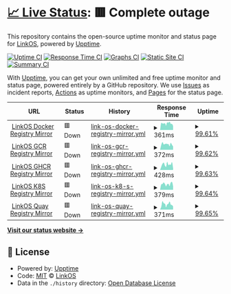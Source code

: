 # [📈 Live Status](https://uptime.linkos.org): <!--live status--> **🟥 Complete outage**

This repository contains the open-source uptime monitor and status page for [LinkOS](https://linkos.io), powered by [Upptime](https://github.com/upptime/upptime).

[![Uptime CI](https://github.com/OpenLinkOS/uptime/workflows/Uptime%20CI/badge.svg)](https://github.com/OpenLinkOS/uptime/actions?query=workflow%3A%22Uptime+CI%22)
[![Response Time CI](https://github.com/OpenLinkOS/uptime/workflows/Response%20Time%20CI/badge.svg)](https://github.com/OpenLinkOS/uptime/actions?query=workflow%3A%22Response+Time+CI%22)
[![Graphs CI](https://github.com/OpenLinkOS/uptime/workflows/Graphs%20CI/badge.svg)](https://github.com/OpenLinkOS/uptime/actions?query=workflow%3A%22Graphs+CI%22)
[![Static Site CI](https://github.com/OpenLinkOS/uptime/workflows/Static%20Site%20CI/badge.svg)](https://github.com/OpenLinkOS/uptime/actions?query=workflow%3A%22Static+Site+CI%22)
[![Summary CI](https://github.com/OpenLinkOS/uptime/workflows/Summary%20CI/badge.svg)](https://github.com/OpenLinkOS/uptime/actions?query=workflow%3A%22Summary+CI%22)

With [Upptime](https://upptime.js.org), you can get your own unlimited and free uptime monitor and status page, powered entirely by a GitHub repository. We use [Issues](https://github.com/OpenLinkOS/uptime/issues) as incident reports, [Actions](https://github.com/OpenLinkOS/uptime/actions) as uptime monitors, and [Pages](https://uptime.linkos.org) for the status page.

<!--start: status pages-->
<!-- This summary is generated by Upptime (https://github.com/upptime/upptime) -->
<!-- Do not edit this manually, your changes will be overwritten -->
<!-- prettier-ignore -->
| URL | Status | History | Response Time | Uptime |
| --- | ------ | ------- | ------------- | ------ |
| <img alt="" src="https://icons.duckduckgo.com/ip3/docker.linkos.org.ico" height="13"> [LinkOS Docker Registry Mirror](https://docker.linkos.org) | 🟥 Down | [link-os-docker-registry-mirror.yml](https://github.com/OpenLinkOS/uptime/commits/HEAD/history/link-os-docker-registry-mirror.yml) | <details><summary><img alt="Response time graph" src="./graphs/link-os-docker-registry-mirror/response-time-week.png" height="20"> 361ms</summary><br><a href="https://uptime.linkos.org/history/link-os-docker-registry-mirror"><img alt="Response time 796" src="https://img.shields.io/endpoint?url=https%3A%2F%2Fraw.githubusercontent.com%2FOpenLinkOS%2Fuptime%2FHEAD%2Fapi%2Flink-os-docker-registry-mirror%2Fresponse-time.json"></a><br><a href="https://uptime.linkos.org/history/link-os-docker-registry-mirror"><img alt="24-hour response time 228" src="https://img.shields.io/endpoint?url=https%3A%2F%2Fraw.githubusercontent.com%2FOpenLinkOS%2Fuptime%2FHEAD%2Fapi%2Flink-os-docker-registry-mirror%2Fresponse-time-day.json"></a><br><a href="https://uptime.linkos.org/history/link-os-docker-registry-mirror"><img alt="7-day response time 361" src="https://img.shields.io/endpoint?url=https%3A%2F%2Fraw.githubusercontent.com%2FOpenLinkOS%2Fuptime%2FHEAD%2Fapi%2Flink-os-docker-registry-mirror%2Fresponse-time-week.json"></a><br><a href="https://uptime.linkos.org/history/link-os-docker-registry-mirror"><img alt="30-day response time 453" src="https://img.shields.io/endpoint?url=https%3A%2F%2Fraw.githubusercontent.com%2FOpenLinkOS%2Fuptime%2FHEAD%2Fapi%2Flink-os-docker-registry-mirror%2Fresponse-time-month.json"></a><br><a href="https://uptime.linkos.org/history/link-os-docker-registry-mirror"><img alt="1-year response time 807" src="https://img.shields.io/endpoint?url=https%3A%2F%2Fraw.githubusercontent.com%2FOpenLinkOS%2Fuptime%2FHEAD%2Fapi%2Flink-os-docker-registry-mirror%2Fresponse-time-year.json"></a></details> | <details><summary><a href="https://uptime.linkos.org/history/link-os-docker-registry-mirror">99.61%</a></summary><a href="https://uptime.linkos.org/history/link-os-docker-registry-mirror"><img alt="All-time uptime 99.61%" src="https://img.shields.io/endpoint?url=https%3A%2F%2Fraw.githubusercontent.com%2FOpenLinkOS%2Fuptime%2FHEAD%2Fapi%2Flink-os-docker-registry-mirror%2Fuptime.json"></a><br><a href="https://uptime.linkos.org/history/link-os-docker-registry-mirror"><img alt="24-hour uptime 99.88%" src="https://img.shields.io/endpoint?url=https%3A%2F%2Fraw.githubusercontent.com%2FOpenLinkOS%2Fuptime%2FHEAD%2Fapi%2Flink-os-docker-registry-mirror%2Fuptime-day.json"></a><br><a href="https://uptime.linkos.org/history/link-os-docker-registry-mirror"><img alt="7-day uptime 99.61%" src="https://img.shields.io/endpoint?url=https%3A%2F%2Fraw.githubusercontent.com%2FOpenLinkOS%2Fuptime%2FHEAD%2Fapi%2Flink-os-docker-registry-mirror%2Fuptime-week.json"></a><br><a href="https://uptime.linkos.org/history/link-os-docker-registry-mirror"><img alt="30-day uptime 99.29%" src="https://img.shields.io/endpoint?url=https%3A%2F%2Fraw.githubusercontent.com%2FOpenLinkOS%2Fuptime%2FHEAD%2Fapi%2Flink-os-docker-registry-mirror%2Fuptime-month.json"></a><br><a href="https://uptime.linkos.org/history/link-os-docker-registry-mirror"><img alt="1-year uptime 99.30%" src="https://img.shields.io/endpoint?url=https%3A%2F%2Fraw.githubusercontent.com%2FOpenLinkOS%2Fuptime%2FHEAD%2Fapi%2Flink-os-docker-registry-mirror%2Fuptime-year.json"></a></details>
| <img alt="" src="https://icons.duckduckgo.com/ip3/gcr.linkos.org.ico" height="13"> [LinkOS GCR Registry Mirror](https://gcr.linkos.org) | 🟥 Down | [link-os-gcr-registry-mirror.yml](https://github.com/OpenLinkOS/uptime/commits/HEAD/history/link-os-gcr-registry-mirror.yml) | <details><summary><img alt="Response time graph" src="./graphs/link-os-gcr-registry-mirror/response-time-week.png" height="20"> 372ms</summary><br><a href="https://uptime.linkos.org/history/link-os-gcr-registry-mirror"><img alt="Response time 647" src="https://img.shields.io/endpoint?url=https%3A%2F%2Fraw.githubusercontent.com%2FOpenLinkOS%2Fuptime%2FHEAD%2Fapi%2Flink-os-gcr-registry-mirror%2Fresponse-time.json"></a><br><a href="https://uptime.linkos.org/history/link-os-gcr-registry-mirror"><img alt="24-hour response time 222" src="https://img.shields.io/endpoint?url=https%3A%2F%2Fraw.githubusercontent.com%2FOpenLinkOS%2Fuptime%2FHEAD%2Fapi%2Flink-os-gcr-registry-mirror%2Fresponse-time-day.json"></a><br><a href="https://uptime.linkos.org/history/link-os-gcr-registry-mirror"><img alt="7-day response time 372" src="https://img.shields.io/endpoint?url=https%3A%2F%2Fraw.githubusercontent.com%2FOpenLinkOS%2Fuptime%2FHEAD%2Fapi%2Flink-os-gcr-registry-mirror%2Fresponse-time-week.json"></a><br><a href="https://uptime.linkos.org/history/link-os-gcr-registry-mirror"><img alt="30-day response time 415" src="https://img.shields.io/endpoint?url=https%3A%2F%2Fraw.githubusercontent.com%2FOpenLinkOS%2Fuptime%2FHEAD%2Fapi%2Flink-os-gcr-registry-mirror%2Fresponse-time-month.json"></a><br><a href="https://uptime.linkos.org/history/link-os-gcr-registry-mirror"><img alt="1-year response time 579" src="https://img.shields.io/endpoint?url=https%3A%2F%2Fraw.githubusercontent.com%2FOpenLinkOS%2Fuptime%2FHEAD%2Fapi%2Flink-os-gcr-registry-mirror%2Fresponse-time-year.json"></a></details> | <details><summary><a href="https://uptime.linkos.org/history/link-os-gcr-registry-mirror">99.62%</a></summary><a href="https://uptime.linkos.org/history/link-os-gcr-registry-mirror"><img alt="All-time uptime 97.60%" src="https://img.shields.io/endpoint?url=https%3A%2F%2Fraw.githubusercontent.com%2FOpenLinkOS%2Fuptime%2FHEAD%2Fapi%2Flink-os-gcr-registry-mirror%2Fuptime.json"></a><br><a href="https://uptime.linkos.org/history/link-os-gcr-registry-mirror"><img alt="24-hour uptime 99.91%" src="https://img.shields.io/endpoint?url=https%3A%2F%2Fraw.githubusercontent.com%2FOpenLinkOS%2Fuptime%2FHEAD%2Fapi%2Flink-os-gcr-registry-mirror%2Fuptime-day.json"></a><br><a href="https://uptime.linkos.org/history/link-os-gcr-registry-mirror"><img alt="7-day uptime 99.62%" src="https://img.shields.io/endpoint?url=https%3A%2F%2Fraw.githubusercontent.com%2FOpenLinkOS%2Fuptime%2FHEAD%2Fapi%2Flink-os-gcr-registry-mirror%2Fuptime-week.json"></a><br><a href="https://uptime.linkos.org/history/link-os-gcr-registry-mirror"><img alt="30-day uptime 99.38%" src="https://img.shields.io/endpoint?url=https%3A%2F%2Fraw.githubusercontent.com%2FOpenLinkOS%2Fuptime%2FHEAD%2Fapi%2Flink-os-gcr-registry-mirror%2Fuptime-month.json"></a><br><a href="https://uptime.linkos.org/history/link-os-gcr-registry-mirror"><img alt="1-year uptime 98.02%" src="https://img.shields.io/endpoint?url=https%3A%2F%2Fraw.githubusercontent.com%2FOpenLinkOS%2Fuptime%2FHEAD%2Fapi%2Flink-os-gcr-registry-mirror%2Fuptime-year.json"></a></details>
| <img alt="" src="https://icons.duckduckgo.com/ip3/ghcr.linkos.org.ico" height="13"> [LinkOS GHCR Registry Mirror](https://ghcr.linkos.org) | 🟥 Down | [link-os-ghcr-registry-mirror.yml](https://github.com/OpenLinkOS/uptime/commits/HEAD/history/link-os-ghcr-registry-mirror.yml) | <details><summary><img alt="Response time graph" src="./graphs/link-os-ghcr-registry-mirror/response-time-week.png" height="20"> 428ms</summary><br><a href="https://uptime.linkos.org/history/link-os-ghcr-registry-mirror"><img alt="Response time 615" src="https://img.shields.io/endpoint?url=https%3A%2F%2Fraw.githubusercontent.com%2FOpenLinkOS%2Fuptime%2FHEAD%2Fapi%2Flink-os-ghcr-registry-mirror%2Fresponse-time.json"></a><br><a href="https://uptime.linkos.org/history/link-os-ghcr-registry-mirror"><img alt="24-hour response time 105" src="https://img.shields.io/endpoint?url=https%3A%2F%2Fraw.githubusercontent.com%2FOpenLinkOS%2Fuptime%2FHEAD%2Fapi%2Flink-os-ghcr-registry-mirror%2Fresponse-time-day.json"></a><br><a href="https://uptime.linkos.org/history/link-os-ghcr-registry-mirror"><img alt="7-day response time 428" src="https://img.shields.io/endpoint?url=https%3A%2F%2Fraw.githubusercontent.com%2FOpenLinkOS%2Fuptime%2FHEAD%2Fapi%2Flink-os-ghcr-registry-mirror%2Fresponse-time-week.json"></a><br><a href="https://uptime.linkos.org/history/link-os-ghcr-registry-mirror"><img alt="30-day response time 382" src="https://img.shields.io/endpoint?url=https%3A%2F%2Fraw.githubusercontent.com%2FOpenLinkOS%2Fuptime%2FHEAD%2Fapi%2Flink-os-ghcr-registry-mirror%2Fresponse-time-month.json"></a><br><a href="https://uptime.linkos.org/history/link-os-ghcr-registry-mirror"><img alt="1-year response time 523" src="https://img.shields.io/endpoint?url=https%3A%2F%2Fraw.githubusercontent.com%2FOpenLinkOS%2Fuptime%2FHEAD%2Fapi%2Flink-os-ghcr-registry-mirror%2Fresponse-time-year.json"></a></details> | <details><summary><a href="https://uptime.linkos.org/history/link-os-ghcr-registry-mirror">99.63%</a></summary><a href="https://uptime.linkos.org/history/link-os-ghcr-registry-mirror"><img alt="All-time uptime 97.55%" src="https://img.shields.io/endpoint?url=https%3A%2F%2Fraw.githubusercontent.com%2FOpenLinkOS%2Fuptime%2FHEAD%2Fapi%2Flink-os-ghcr-registry-mirror%2Fuptime.json"></a><br><a href="https://uptime.linkos.org/history/link-os-ghcr-registry-mirror"><img alt="24-hour uptime 99.93%" src="https://img.shields.io/endpoint?url=https%3A%2F%2Fraw.githubusercontent.com%2FOpenLinkOS%2Fuptime%2FHEAD%2Fapi%2Flink-os-ghcr-registry-mirror%2Fuptime-day.json"></a><br><a href="https://uptime.linkos.org/history/link-os-ghcr-registry-mirror"><img alt="7-day uptime 99.63%" src="https://img.shields.io/endpoint?url=https%3A%2F%2Fraw.githubusercontent.com%2FOpenLinkOS%2Fuptime%2FHEAD%2Fapi%2Flink-os-ghcr-registry-mirror%2Fuptime-week.json"></a><br><a href="https://uptime.linkos.org/history/link-os-ghcr-registry-mirror"><img alt="30-day uptime 99.39%" src="https://img.shields.io/endpoint?url=https%3A%2F%2Fraw.githubusercontent.com%2FOpenLinkOS%2Fuptime%2FHEAD%2Fapi%2Flink-os-ghcr-registry-mirror%2Fuptime-month.json"></a><br><a href="https://uptime.linkos.org/history/link-os-ghcr-registry-mirror"><img alt="1-year uptime 97.93%" src="https://img.shields.io/endpoint?url=https%3A%2F%2Fraw.githubusercontent.com%2FOpenLinkOS%2Fuptime%2FHEAD%2Fapi%2Flink-os-ghcr-registry-mirror%2Fuptime-year.json"></a></details>
| <img alt="" src="https://icons.duckduckgo.com/ip3/k8s.linkos.org.ico" height="13"> [LinkOS K8S Registry Mirror](https://k8s.linkos.org) | 🟥 Down | [link-os-k8-s-registry-mirror.yml](https://github.com/OpenLinkOS/uptime/commits/HEAD/history/link-os-k8-s-registry-mirror.yml) | <details><summary><img alt="Response time graph" src="./graphs/link-os-k8-s-registry-mirror/response-time-week.png" height="20"> 379ms</summary><br><a href="https://uptime.linkos.org/history/link-os-k8-s-registry-mirror"><img alt="Response time 572" src="https://img.shields.io/endpoint?url=https%3A%2F%2Fraw.githubusercontent.com%2FOpenLinkOS%2Fuptime%2FHEAD%2Fapi%2Flink-os-k8-s-registry-mirror%2Fresponse-time.json"></a><br><a href="https://uptime.linkos.org/history/link-os-k8-s-registry-mirror"><img alt="24-hour response time 219" src="https://img.shields.io/endpoint?url=https%3A%2F%2Fraw.githubusercontent.com%2FOpenLinkOS%2Fuptime%2FHEAD%2Fapi%2Flink-os-k8-s-registry-mirror%2Fresponse-time-day.json"></a><br><a href="https://uptime.linkos.org/history/link-os-k8-s-registry-mirror"><img alt="7-day response time 379" src="https://img.shields.io/endpoint?url=https%3A%2F%2Fraw.githubusercontent.com%2FOpenLinkOS%2Fuptime%2FHEAD%2Fapi%2Flink-os-k8-s-registry-mirror%2Fresponse-time-week.json"></a><br><a href="https://uptime.linkos.org/history/link-os-k8-s-registry-mirror"><img alt="30-day response time 369" src="https://img.shields.io/endpoint?url=https%3A%2F%2Fraw.githubusercontent.com%2FOpenLinkOS%2Fuptime%2FHEAD%2Fapi%2Flink-os-k8-s-registry-mirror%2Fresponse-time-month.json"></a><br><a href="https://uptime.linkos.org/history/link-os-k8-s-registry-mirror"><img alt="1-year response time 532" src="https://img.shields.io/endpoint?url=https%3A%2F%2Fraw.githubusercontent.com%2FOpenLinkOS%2Fuptime%2FHEAD%2Fapi%2Flink-os-k8-s-registry-mirror%2Fresponse-time-year.json"></a></details> | <details><summary><a href="https://uptime.linkos.org/history/link-os-k8-s-registry-mirror">99.64%</a></summary><a href="https://uptime.linkos.org/history/link-os-k8-s-registry-mirror"><img alt="All-time uptime 97.58%" src="https://img.shields.io/endpoint?url=https%3A%2F%2Fraw.githubusercontent.com%2FOpenLinkOS%2Fuptime%2FHEAD%2Fapi%2Flink-os-k8-s-registry-mirror%2Fuptime.json"></a><br><a href="https://uptime.linkos.org/history/link-os-k8-s-registry-mirror"><img alt="24-hour uptime 99.95%" src="https://img.shields.io/endpoint?url=https%3A%2F%2Fraw.githubusercontent.com%2FOpenLinkOS%2Fuptime%2FHEAD%2Fapi%2Flink-os-k8-s-registry-mirror%2Fuptime-day.json"></a><br><a href="https://uptime.linkos.org/history/link-os-k8-s-registry-mirror"><img alt="7-day uptime 99.64%" src="https://img.shields.io/endpoint?url=https%3A%2F%2Fraw.githubusercontent.com%2FOpenLinkOS%2Fuptime%2FHEAD%2Fapi%2Flink-os-k8-s-registry-mirror%2Fuptime-week.json"></a><br><a href="https://uptime.linkos.org/history/link-os-k8-s-registry-mirror"><img alt="30-day uptime 99.39%" src="https://img.shields.io/endpoint?url=https%3A%2F%2Fraw.githubusercontent.com%2FOpenLinkOS%2Fuptime%2FHEAD%2Fapi%2Flink-os-k8-s-registry-mirror%2Fuptime-month.json"></a><br><a href="https://uptime.linkos.org/history/link-os-k8-s-registry-mirror"><img alt="1-year uptime 97.97%" src="https://img.shields.io/endpoint?url=https%3A%2F%2Fraw.githubusercontent.com%2FOpenLinkOS%2Fuptime%2FHEAD%2Fapi%2Flink-os-k8-s-registry-mirror%2Fuptime-year.json"></a></details>
| <img alt="" src="https://icons.duckduckgo.com/ip3/quay.linkos.org.ico" height="13"> [LinkOS Quay Registry Mirror](https://quay.linkos.org) | 🟥 Down | [link-os-quay-registry-mirror.yml](https://github.com/OpenLinkOS/uptime/commits/HEAD/history/link-os-quay-registry-mirror.yml) | <details><summary><img alt="Response time graph" src="./graphs/link-os-quay-registry-mirror/response-time-week.png" height="20"> 371ms</summary><br><a href="https://uptime.linkos.org/history/link-os-quay-registry-mirror"><img alt="Response time 566" src="https://img.shields.io/endpoint?url=https%3A%2F%2Fraw.githubusercontent.com%2FOpenLinkOS%2Fuptime%2FHEAD%2Fapi%2Flink-os-quay-registry-mirror%2Fresponse-time.json"></a><br><a href="https://uptime.linkos.org/history/link-os-quay-registry-mirror"><img alt="24-hour response time 212" src="https://img.shields.io/endpoint?url=https%3A%2F%2Fraw.githubusercontent.com%2FOpenLinkOS%2Fuptime%2FHEAD%2Fapi%2Flink-os-quay-registry-mirror%2Fresponse-time-day.json"></a><br><a href="https://uptime.linkos.org/history/link-os-quay-registry-mirror"><img alt="7-day response time 371" src="https://img.shields.io/endpoint?url=https%3A%2F%2Fraw.githubusercontent.com%2FOpenLinkOS%2Fuptime%2FHEAD%2Fapi%2Flink-os-quay-registry-mirror%2Fresponse-time-week.json"></a><br><a href="https://uptime.linkos.org/history/link-os-quay-registry-mirror"><img alt="30-day response time 378" src="https://img.shields.io/endpoint?url=https%3A%2F%2Fraw.githubusercontent.com%2FOpenLinkOS%2Fuptime%2FHEAD%2Fapi%2Flink-os-quay-registry-mirror%2Fresponse-time-month.json"></a><br><a href="https://uptime.linkos.org/history/link-os-quay-registry-mirror"><img alt="1-year response time 517" src="https://img.shields.io/endpoint?url=https%3A%2F%2Fraw.githubusercontent.com%2FOpenLinkOS%2Fuptime%2FHEAD%2Fapi%2Flink-os-quay-registry-mirror%2Fresponse-time-year.json"></a></details> | <details><summary><a href="https://uptime.linkos.org/history/link-os-quay-registry-mirror">99.65%</a></summary><a href="https://uptime.linkos.org/history/link-os-quay-registry-mirror"><img alt="All-time uptime 97.57%" src="https://img.shields.io/endpoint?url=https%3A%2F%2Fraw.githubusercontent.com%2FOpenLinkOS%2Fuptime%2FHEAD%2Fapi%2Flink-os-quay-registry-mirror%2Fuptime.json"></a><br><a href="https://uptime.linkos.org/history/link-os-quay-registry-mirror"><img alt="24-hour uptime 99.98%" src="https://img.shields.io/endpoint?url=https%3A%2F%2Fraw.githubusercontent.com%2FOpenLinkOS%2Fuptime%2FHEAD%2Fapi%2Flink-os-quay-registry-mirror%2Fuptime-day.json"></a><br><a href="https://uptime.linkos.org/history/link-os-quay-registry-mirror"><img alt="7-day uptime 99.65%" src="https://img.shields.io/endpoint?url=https%3A%2F%2Fraw.githubusercontent.com%2FOpenLinkOS%2Fuptime%2FHEAD%2Fapi%2Flink-os-quay-registry-mirror%2Fuptime-week.json"></a><br><a href="https://uptime.linkos.org/history/link-os-quay-registry-mirror"><img alt="30-day uptime 99.40%" src="https://img.shields.io/endpoint?url=https%3A%2F%2Fraw.githubusercontent.com%2FOpenLinkOS%2Fuptime%2FHEAD%2Fapi%2Flink-os-quay-registry-mirror%2Fuptime-month.json"></a><br><a href="https://uptime.linkos.org/history/link-os-quay-registry-mirror"><img alt="1-year uptime 97.95%" src="https://img.shields.io/endpoint?url=https%3A%2F%2Fraw.githubusercontent.com%2FOpenLinkOS%2Fuptime%2FHEAD%2Fapi%2Flink-os-quay-registry-mirror%2Fuptime-year.json"></a></details>

<!--end: status pages-->

[**Visit our status website →**](https://uptime.linkos.org)

## 📄 License

- Powered by: [Upptime](https://github.com/upptime/upptime)
- Code: [MIT](./LICENSE) © [LinkOS](https://linkos.io)
- Data in the `./history` directory: [Open Database License](https://opendatacommons.org/licenses/odbl/1-0/)

